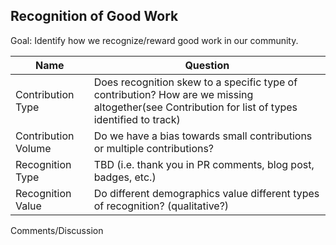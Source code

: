 ## Recognition of Good Work

Goal: Identify how we recognize/reward good work in our community.

Name | Question
--- | ---
Contribution Type | Does recognition skew to a specific type of contribution?  How are we missing altogether(see Contribution for list of types identified to track)
Contribution Volume | Do we have a bias towards small contributions or multiple contributions?
Recognition Type |  TBD (i.e. thank you in PR comments, blog post, badges, etc.)
Recognition Value | Do different demographics value different types of recognition?  (qualitative?)

Comments/Discussion
